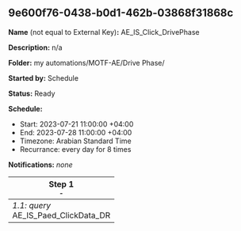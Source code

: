 ## 9e600f76-0438-b0d1-462b-03868f31868c

**Name** (not equal to External Key)**:** AE_IS_Click_DrivePhase

**Description:** n/a

**Folder:** my automations/MOTF-AE/Drive Phase/

**Started by:** Schedule

**Status:** Ready

**Schedule:**

* Start: 2023-07-21 11:00:00 +04:00
* End: 2023-07-28 11:00:00 +04:00
* Timezone: Arabian Standard Time
* Recurrance: every day for 8 times

**Notifications:** _none_


| Step 1<br>_<small>-</small>_ |
| --- |
| _1.1: query_<br>AE_IS_Paed_ClickData_DR |
